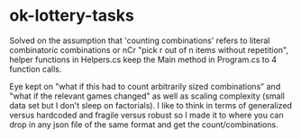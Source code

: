 # ok-lottery-tasks

Solved on the assumption that 'counting combinations' refers to literal combinatoric combinations or nCr "pick r out of n items without repetition", helper functions in Helpers.cs keep the Main method in Program.cs to 4 function calls.

Eye kept on "what if this had to count arbitrarily sized combinations" and "what if the relevant games changed" as well as scaling complexity (small data set but I don't sleep on factorials). I like to think in terms of generalized versus hardcoded and fragile versus robust so I made it to where you can drop in any json file of the same format and get the count/combinations. 
